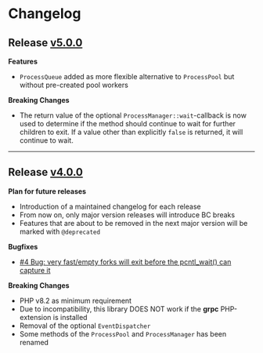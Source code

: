 # Changelog

## Release [v5.0.0](https://github.com/sweikenb/pcntl/releases/tag/v5.0.0)

**Features**

- `ProcessQueue` added as more flexible alternative to `ProcessPool` but without pre-created pool workers

**Breaking Changes**

- The return value of the optional `ProcessManager::wait`-callback is now used to determine if the method should
  continue to wait for further children to exit. If a value other than explicitly `false` is returned, it will continue
  to wait.

* * *

## Release [v4.0.0](https://github.com/sweikenb/pcntl/releases/tag/v4.0.0)

**Plan for future releases**

- Introduction of a maintained changelog for each release
- From now on, only major version releases will introduce BC breaks
- Features that are about to be removed in the next major version will be marked with `@deprecated`

**Bugfixes**

- [#4 Bug: very fast/empty forks will exit before the pcntl_wait() can capture it](https://github.com/sweikenb/pcntl/issues/4)

**Breaking Changes**

- PHP v8.2 as minimum requirement
- Due to incompatibility, this library DOES NOT work if the **grpc** PHP-extension is installed
- Removal of the optional `EventDispatcher`
- Some methods of the `ProcessPool` and `ProcessManager` has been renamed
